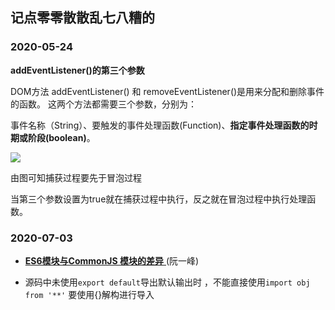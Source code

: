 ## 记点零零散散乱七八糟的

### 2020-05-24

**addEventListener()的第三个参数**

DOM方法 addEventListener() 和 removeEventListener()是用来分配和删除事件的函数。 这两个方法都需要三个参数，分别为：

事件名称（String）、要触发的事件处理函数(Function)、**指定事件处理函数的时期或阶段(boolean)**。

![](https://tva1.sinaimg.cn/large/007S8ZIlly1gf2vh6sfomj30a7070aao.jpg)

由图可知捕获过程要先于冒泡过程

当第三个参数设置为true就在捕获过程中执行，反之就在冒泡过程中执行处理函数。

### 2020-07-03

* [**ES6模块与CommonJS 模块的差异** ](https://es6.ruanyifeng.com/#docs/module) (阮一峰)

* 源码中未使用`export default`导出默认输出时 ，不能直接使用`import obj from '**'` 要使用{}解构进行导入

